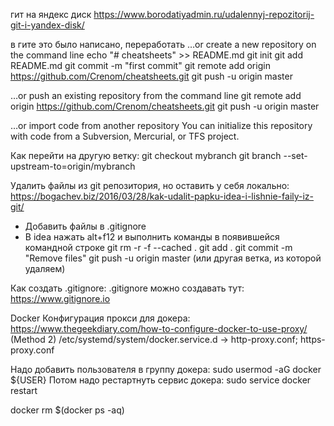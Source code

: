гит на яндекс диск https://www.borodatiyadmin.ru/udalennyj-repozitorij-git-i-yandex-disk/


в гите это было написано, переработать
…or create a new repository on the command line
echo "# cheatsheets" >> README.md
git init
git add README.md
git commit -m "first commit"
git remote add origin https://github.com/Crenom/cheatsheets.git
git push -u origin master

…or push an existing repository from the command line
git remote add origin https://github.com/Crenom/cheatsheets.git
git push -u origin master

…or import code from another repository
You can initialize this repository with code from a Subversion, Mercurial, or TFS project.



Как перейти на другую ветку:
git checkout mybranch
git branch --set-upstream-to=origin/mybranch

Удалить файлы из git репозитория, но оставить у себя локально:
https://bogachev.biz/2016/03/28/kak-udalit-papku-idea-i-lishnie-faily-iz-git/
- Добавить файлы в .gitignore
- В idea нажать alt+f12 и выполнить команды в появившейся командной строке
    git rm -r -f --cached .
    git add .
    git commit -m "Remove files"
    git push -u origin master (или другая ветка, из которой удаляем)
    
Как создать .gitignore:
.gitignore можно создавать тут: https://www.gitignore.io

Docker
Конфигурация прокси для докера:
https://www.thegeekdiary.com/how-to-configure-docker-to-use-proxy/ (Method 2)
/etc/systemd/system/docker.service.d -> http-proxy.conf; https-proxy.conf

Надо добавить пользователя в группу докера: sudo usermod -aG docker ${USER}
Потом надо рестартнуть сервис докера: sudo service docker restart

docker rm $(docker ps -aq)
